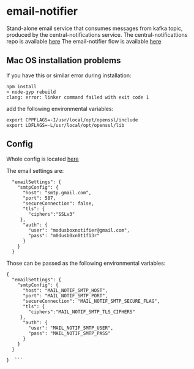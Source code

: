 # email-notifier
Stand-alone email service that consumes messages from kafka topic, produced by the central-notifications service.
The central-notificattions repo is available [here](https://github.com/mojaloop/central-notifications/tree/master)
The email-notifier flow is available [here](https://github.com/mojaloop/central-notifications/tree/master#Notifierflowseparateservice)

## Mac OS installation problems

If you have this or similar error during installation:

```
npm install
> node-gyp rebuild
clang: error: linker command failed with exit code 1
```

add the following environmental variables: 
```
export CPPFLAGS=-I/usr/local/opt/openssl/include
export LDFLAGS=-L/usr/local/opt/openssl/lib
```

## Config

Whole config is located [here](config/default.json)

The email settings are: 

```
  "emailSettings": {
    "smtpConfig": {
      "host": "smtp.gmail.com",
      "port": 587,
      "secureConnection": false,
      "tls": {
        "ciphers":"SSLv3"
     },
      "auth": {
        "user": "modusboxnotifier@gmail.com",
        "pass": "m0dusb0xn0t1f13r"
      }
    }
  }
```

Those can be passed as the following environmental variables: 

```
{
  "emailSettings": {
    "smtpConfig": {
      "host": "MAIL_NOTIF_SMTP_HOST",
      "port": "MAIL_NOTIF_SMTP_PORT",
      "secureConnection": "MAIL_NOTIF_SMTP_SECURE_FLAG",
      "tls": {
        "ciphers":"MAIL_NOTIF_SMTP_TLS_CIPHERS"
     },
      "auth": {
        "user": "MAIL_NOTIF_SMTP_USER",
        "pass": "MAIL_NOTIF_SMTP_PASS"
      }
    }
  }

}  ```
